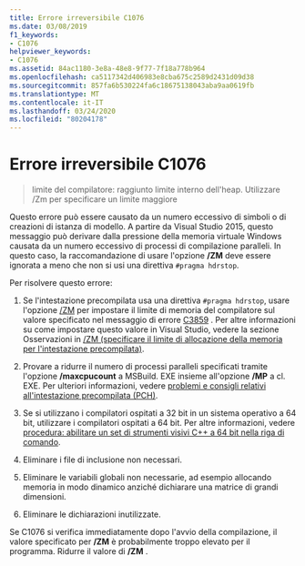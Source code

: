 ```yaml
---
title: Errore irreversibile C1076
ms.date: 03/08/2019
f1_keywords:
- C1076
helpviewer_keywords:
- C1076
ms.assetid: 84ac1180-3e8a-48e8-9f77-7f18a778b964
ms.openlocfilehash: ca5117342d406983e8cba675c2589d2431d09d38
ms.sourcegitcommit: 857fa6b530224fa6c18675138043aba9aa0619fb
ms.translationtype: MT
ms.contentlocale: it-IT
ms.lasthandoff: 03/24/2020
ms.locfileid: "80204178"
---
```

# <a name="fatal-error-c1076"></a>Errore irreversibile C1076

> limite del compilatore: raggiunto limite interno dell'heap. Utilizzare /Zm per specificare un limite maggiore

Questo errore può essere causato da un numero eccessivo di simboli o di creazioni di istanza di modello. A partire da Visual Studio 2015, questo messaggio può derivare dalla pressione della memoria virtuale Windows causata da un numero eccessivo di processi di compilazione paralleli. In questo caso, la raccomandazione di usare l'opzione **/ZM** deve essere ignorata a meno che non si usi una direttiva `#pragma hdrstop`.

Per risolvere questo errore:

1. Se l'intestazione precompilata usa una direttiva `#pragma hdrstop`, usare l'opzione [/ZM](../../build/reference/zm-specify-precompiled-header-memory-allocation-limit.md) per impostare il limite di memoria del compilatore sul valore specificato nel messaggio di errore [C3859](../../error-messages/compiler-errors-2/compiler-error-c3859.md) . Per altre informazioni su come impostare questo valore in Visual Studio, vedere la sezione Osservazioni in [/ZM (specificare il limite di allocazione della memoria per l'intestazione precompilata)](../../build/reference/zm-specify-precompiled-header-memory-allocation-limit.md).

1. Provare a ridurre il numero di processi paralleli specificati tramite l'opzione **/maxcpucount** a MSBuild. EXE insieme all'opzione **/MP** a cl. EXE. Per ulteriori informazioni, vedere [problemi e consigli relativi all'intestazione precompilata (PCH)](https://devblogs.microsoft.com/cppblog/precompiled-header-pch-issues-and-recommendations/).

1. Se si utilizzano i compilatori ospitati a 32 bit in un sistema operativo a 64 bit, utilizzare i compilatori ospitati a 64 bit. Per altre informazioni, vedere [procedura: abilitare un set di strumenti visivi C++ a 64 bit nella riga di comando](../../build/how-to-enable-a-64-bit-visual-cpp-toolset-on-the-command-line.md).

1. Eliminare i file di inclusione non necessari.

1. Eliminare le variabili globali non necessarie, ad esempio allocando memoria in modo dinamico anziché dichiarare una matrice di grandi dimensioni.

1. Eliminare le dichiarazioni inutilizzate.

Se C1076 si verifica immediatamente dopo l'avvio della compilazione, il valore specificato per **/ZM** è probabilmente troppo elevato per il programma. Ridurre il valore di **/ZM** .
